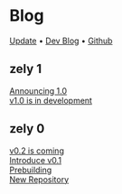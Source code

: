 # Blog

[Update](/blog/introduction) • [Dev Blog](https://do4ng.vercel.app) • [Github](https://github.com/do4ng/)

## zely 1

[Announcing 1.0](/blog/2023-08-01) <Badge type="info" text="core" />  
[v1.0 is in development](/blog/2023-07-23) <Badge type="tip" text="news" />

## zely 0

[v0.2 is coming](/blog/2023-07-16) <Badge type="info" text="core" />  
[Introduce v0.1](/blog/2023-06-26) <Badge type="info" text="core" />  
[Prebuilding](/blog/2023-06-20) <Badge type="tip" text="news" />  
[New Repository](/blog/2023-06-18) <Badge type="tip" text="news" />
